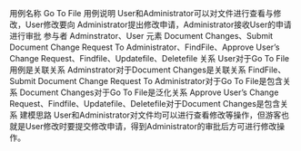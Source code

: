 用例名称 Go To File 用例说明 User和Administrator可以对文件进行查看与修改，User修改要向 Administrator提出修改申请，Administrator接收User的申请进行审批 参与者 Adminstrator、User 元素 Document Changes、Submit Document Change Request To Administrator、FindFile、Approve User’s Change Request、Findfile、Updatefile、Deletefile 关系 User对于Go To File用例是关联关系 Adminstrator对于Document Changes是关联关系 FindFile、Submit Document Change Request To Administrator对于Go To File是包含关系 Document Changes对于Go To File是泛化关系 Approve User’s Change Request、Findfile、Updatefile、Deletefile对于Document Changes是包含关系 建模思路 User和Administrator对文件均可以进行查看修改等操作，但游客也就是User修改时要提交修改申请，得到Administrator的审批后方可进行修改操作。
